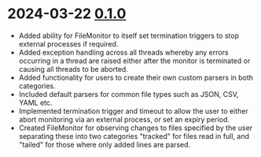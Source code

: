 # 2024-03-22 [0.1.0](https://github.com/ukaea/Multiparser/releases/tag/v0.1.0)

* Added ability for FileMonitor to itself set termination triggers to stop external processes if required.
* Added exception handling across all threads whereby any errors occurring in a thread are raised either after the monitor is terminated or causing all threads to be aborted.
* Added functionality for users to create their own custom parsers in both categories.
* Included default parsers for common file types such as JSON, CSV, YAML etc.
* Implemented termination trigger and timeout to allow the user to either abort monitoring via an external process, or set an expiry period.
* Created FileMonitor for observing changes to files specified by the user separating these into two categories "tracked" for files read in full, and "tailed" for those where only added lines are parsed.
